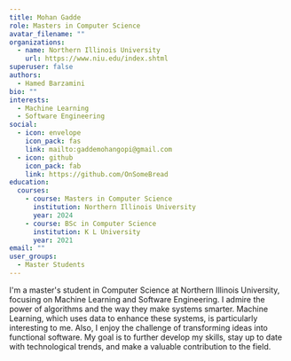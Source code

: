 ```yaml
---
title: Mohan Gadde
role: Masters in Computer Science
avatar_filename: ""
organizations:
  - name: Northern Illinois University
    url: https://www.niu.edu/index.shtml
superuser: false
authors:
  - Hamed Barzamini
bio: ""
interests:
  - Machine Learning
  - Software Engineering
social:
  - icon: envelope
    icon_pack: fas
    link: mailto:gaddemohangopi@gmail.com
  - icon: github
    icon_pack: fab
    link: https://github.com/OnSomeBread
education:
  courses:
    - course: Masters in Computer Science
      institution: Northern Illinois University
      year: 2024
    - course: BSc in Computer Science
      institution: K L University
      year: 2021
email: ""
user_groups:
  - Master Students
---
```

I'm a master's student in Computer Science at Northern Illinois University, focusing on Machine Learning and Software Engineering. I admire the power of algorithms and the way they make systems smarter. Machine Learning, which uses data to enhance these systems, is particularly interesting to me. Also, I enjoy the challenge of transforming ideas into functional software. My goal is to further develop my skills, stay up to date with technological trends, and make a valuable contribution to the field.